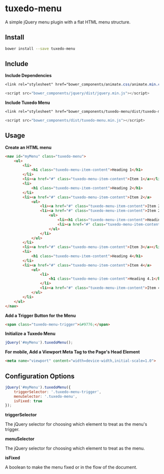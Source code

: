 # tuxedo-menu
A simple jQuery menu plugin with a flat HTML menu structure.

## Install
```bash
bower install --save tuxedo-menu
```

## Include
__Include Dependencies__
```css
<link rel="stylesheet" href="bower_components/animate.css/animate.min.css">
```

```javascript
<script src="bower_components/jquery/dist/jquery.min.js"></script>
```

__Include Tuxedo Menu__
```css
<link rel="stylesheet" href="bower_components/tuxedo-menu/dist/tuxedo-menu.min.css" />
```

```javascript
<script src="bower_components/dist/tuxedo-menu.min.js"></script>
```


## Usage
__Create an HTML menu__
```html
<nav id="myMenu" class="tuxedo-menu">
    <ul>
        <li>
            <h1 class="tuxedo-menu-item-content">Heading 1</h1>
        </li>
        <li><a href="#" class="tuxedo-menu-item-content">Item 1</a></li>
        <li>
            <h1 class="tuxedo-menu-item-content">Heading 2</h1>
        </li>
        <li><a href="#" class="tuxedo-menu-item-content">Item 2</a>
            <ul>
                <li><a href="#" class="tuxedo-menu-item-content">Item 2.1</a></li>
                <li><a href="#" class="tuxedo-menu-item-content">Item 2.2</a>
                    <ul>
                        <li><h1 class="tuxedo-menu-item-content">Heading 2.2.1</h1></li>
                        <li><a href="#" class="tuxedo-menu-item-content">Item 2.2.1</a></li>
                    </ul>
                </li>
            </ul>
        </li>
        <li><a href="#" class="tuxedo-menu-item-content">Item 3</a></li>
        <li>
            <h1 class="tuxedo-menu-item-content">Heading 4</h1>
        </li>
        <li><a href="#" class="tuxedo-menu-item-content">Item 4</a>
            <ul>
                <li>
                    <h1 class="tuxedo-menu-item-content">Heading 4.1</h1>
                </li>
                <li><a href="#" class="tuxedo-menu-item-content">Item 4.1</a></li>
            </ul>
        </li>
    </ul>
</nav>
```

__Add a Trigger Button for the Menu__
```html
<span class="tuxedo-menu-trigger">&#9776;</span>
```

__Initialize a Tuxedo Menu__
```javascript
jQuery('#myMenu').tuxedoMenu();
```

__For mobile, Add a Viewport Meta Tag to the Page's Head Element__
```html
<meta name="viewport" content="width=device-width,initial-scale=1.0">
```

##  Configuration Options

```javascript
jQuery('#myMenu').tuxedoMenu({
    triggerSelector: '.tuxedo-menu-trigger',
    menuSelector: '.tuxedo-menu',
    isFixed: true
});
```

__triggerSelector__

The jQuery selector for choosing which element to treat as the menu's trigger.

__menuSelector__

The jQuery selector for choosing which element to treat as the menu.

__isFixed__

A boolean to make the menu fixed or in the flow of the document.

